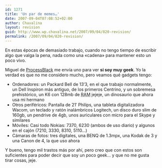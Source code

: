 ```yaml
---
id: 1271
title: 'Un par de memes…'
date: 2007-09-04T07:08:52+02:00
author: Chavalina
layout: revision
guid: http://www.wp.chavalina.net/2007/09/04/820-revision/
permalink: /2007/09/04/820-revision/
---
```

En estas épocas de demasiado trabajo, cuando no tengo tiempo de escribir algo que valga la pena, nada como una «cadena» para mantener esto un poco vivo.

Miguel de <a href="http://www.processblack.com/weblog/meme-%c2%bfcomo-eres-de-geek" target="_blank">ProcessBlack</a> me envía uno para ver **si soy muy geek**. Yo la verdad es que no me considero mucho, pero veamos qué gadgets tengo:

  * Ordenadores: un Packard Bell de 13&prime;3, en el que trabajo normalmente, un Dell Inspiron más antiguo, de los primeros Centrino, y un sobremesa prehistórico, un K6 con 128mb de <acronym title="Random Access Memory">RAM</acronym> jejeje, un dinosaurio que ahora usa mi hermano
  * Otros periféricos: Pantalla de 21&prime; Philips, una tableta digitalizadora Wacom, un teclado y ratón inalámbricos Logitech, un disco duro slim de 160gb, un pendrive de 4gb, unos auriculares con micro para el Skype y similares
  * Móviles: Casi todo Nokias: 7370, 6230 (ambos de uso diario) y algunos en el cajón (7210, 3330, 8310, 5110…)
  * Cámaras de fotos: tres digitales, una BENQ de 1.3mpx, una Kodak de 3 y una Canon de 4, la que uso ahora

Y bueno, tengo mil trastos más por ahí, pero creo que con estos son suficientes para poder decir que soy un poco geek… y que no me gusta tirar cosas, jeje.
